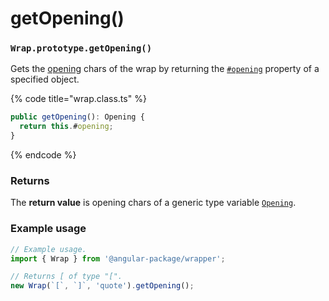 # getOpening()

### `Wrap.prototype.getOpening()`

Gets the [opening](../../../library/basic-concepts.md#opening) chars of the wrap by returning the [`#opening`](../properties/#opening-opening) property of a specified object.

{% code title="wrap.class.ts" %}
```typescript
public getOpening(): Opening {
  return this.#opening;
}
```
{% endcode %}

### Returns

The **return value** is opening chars of a generic type variable [`Opening`](../../generic-type-variables.md#wrap-opening).

### Example usage

```typescript
// Example usage.
import { Wrap } from '@angular-package/wrapper';

// Returns [ of type "[".
new Wrap(`[`, `]`, 'quote').getOpening();
```

